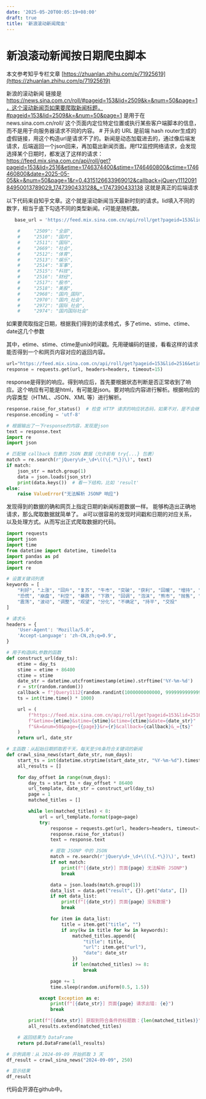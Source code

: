 ```yaml
---
date: '2025-05-20T00:05:19+08:00'
draft: true
title: '新浪滚动新闻爬虫'
---
```


# 新浪滚动新闻按日期爬虫脚本

本文参考知乎专栏文章 [https://zhuanlan.zhihu.com/p/71925619](https://zhuanlan.zhihu.com/p/71925619)

新浪的滚动新闻 链接是 https://news.sina.com.cn/roll/#pageid=153&lid=2509&k=&num=50&page=1，这个滚动新闻页如果要爬取新闻标题，#pageid=153&lid=2509&k=&num=50&page=1 是用于在 news.sina.com.cn/roll/ 这个页面内定位特定位置或执行某些客户端脚本的信息，而不是用于向服务器请求不同的内容。 # 开头的 URL 是前端 hash router生成的虚假链接，用这个构造url是请求不了的。新闻是动态加载进去的，通过像后端发请求，后端返回一个json回来，再加载出新闻页面。用f12监控网络请求，会发现选择某个日期时，都发送了这样的请求：https://feed.mix.sina.com.cn/api/roll/get?pageid=153&lid=2516&etime=1746374400&stime=1746460800&ctime=1746460800&date=2025-05-05&k=&num=50&page=1&r=0.4315126633969012&callback=jQuery111209184950013789029_1747390433128&_=1747390433138 这就是真正的后端请求

以下代码来自知乎文章。这个就是滚动新闻当天最新时刻的请求。lid填入不同的数字，相当于底下勾选不同的类型新闻。r可能是随机数。
```python
   base_url = 'https://feed.mix.sina.com.cn/api/roll/get?pageid=153&lid={}&k=&num=50&page={}&r={}'

    #     "2509": "全部",
    #     "2510": "国内",
    #     "2511": "国际",
    #     "2669": "社会",
    #     "2512": "体育",
    #     "2513": "娱乐",
    #     "2514": "军事",
    #     "2515": "科技",
    #     "2516": "财经",
    #     "2517": "股市",
    #     "2518": "美股",
    #     "2968": "国内_国际",
    #     "2970": "国内_社会",
    #     "2972": "国际_社会",
    #     "2974": "国内国际社会"
```

如果要爬取指定日期，根据我们得到的请求格式，多了etime、stime、ctime、date这几个参数

其中，etime、stime、ctime是unix时间戳。先用硬编码的链接，看看这样的请求能否得到一个和网页内容对应的返回内容。
```python
url="https://feed.mix.sina.com.cn/api/roll/get?pageid=153&lid=2516&etime=1725984000&stime=1726070400&ctime=1726070400&date=2024-09-11&k=&num=50&page=2&r=0.08198643836947861&callback=jQuery111209184950013789029_1747390433128&_=1747390433139"
response = requests.get(url, headers=headers, timeout=15)

```
response是得到的响应。得到响应后，首先要根据状态判断是否正常收到了响应。这个响应有可能是html，有可能是json。要对响应内容进行解析。根据响应的内容类型（HTML、JSON、XML 等）进行解析。
```python
response.raise_for_status()  # 检查 HTTP 请求的响应状态码，如果不对，是不会继续运行的
response.encoding = 'utf-8'

# 根据输出了一下response的内容，发现是json
text = response.text
import re
import json

# 匹配被 callback 包裹的 JSON 数据（允许前有 try{...} 包裹）
match = re.search(r'jQuery\d+_\d+\((\{.*\})\)', text)
if match:
    json_str = match.group(1)
    data = json.loads(json_str)
    print(data.keys())  # 看一下结构，比如 'result'
else:
    raise ValueError("无法解析 JSONP 响应")

```
发现得到的数据的确和网页上指定日期的新闻标题数据一样。
能够构造出正确地请求，那么爬取数据就简单了。 ai可以很容易的发现时间戳和日期的对应关系，以及处理方式。从而写出正式爬取数据的代码。
```py
import requests
import json
import time
from datetime import datetime, timedelta
import pandas as pd
import random
import re

# 设置关键词列表
keywords = [
    "利好", "上涨", "回升", "复苏", "牛市", "突破", "获利", "回暖", "增持", "吸引",
    "恐慌", "崩盘", "利空", "暴跌", "下跌", "回调", "泡沫", "熊市", "抛售", "减持",
    "震荡", "波动", "调整", "观望", "分化", "不确定", "持平", "交投"
]

# 请求头
headers = {
    'User-Agent': 'Mozilla/5.0',
    'Accept-Language': 'zh-CN,zh;q=0.9',
}

# 用于构造URL参数的函数
def construct_url(day_ts):
    etime = day_ts
    stime = etime + 86400
    ctime = stime
    date_str = datetime.utcfromtimestamp(etime).strftime('%Y-%m-%d')
    r = str(random.random())
    callback = f"jQuery1112{random.randint(1000000000000, 9999999999999)}_{int(time.time()*1000)}"
    ts = int(time.time() * 1000)

    url = (
        f"https://feed.mix.sina.com.cn/api/roll/get?pageid=153&lid=2516"
        f"&etime={etime}&stime={stime}&ctime={ctime}&date={date_str}"
        f"&k=&num=50&page={{page}}&r={r}&callback={callback}&_={ts}"
    )
    return url, date_str

# 主函数：从起始日期抓取若干天，每天至少8条符合关键词的新闻
def crawl_sina_news(start_date_str, num_days):
    start_ts = int(datetime.strptime(start_date_str, "%Y-%m-%d").timestamp())
    all_results = []

    for day_offset in range(num_days):
        day_ts = start_ts + day_offset * 86400
        url_template, date_str = construct_url(day_ts)
        page = 1
        matched_titles = []

        while len(matched_titles) < 8:
            url = url_template.format(page=page)
            try:
                response = requests.get(url, headers=headers, timeout=15)
                response.raise_for_status()
                text = response.text

                # 提取 JSONP 中的 JSON
                match = re.search(r'jQuery\d+_\d+\((\{.*\})\)', text)
                if not match:
                    print(f"[{date_str}] 页面{page} 无法解析 JSONP")
                    break

                data = json.loads(match.group(1))
                data_list = data.get("result", {}).get("data", [])
                if not data_list:
                    print(f"[{date_str}] 页面{page} 没有数据")
                    break

                for item in data_list:
                    title = item.get("title", "")
                    if any(kw in title for kw in keywords):
                        matched_titles.append({
                            "title": title,
                            "url": item.get("url"),
                            "date": date_str
                        })
                        if len(matched_titles) >= 8:
                            break

                page += 1
                time.sleep(random.uniform(0.5, 1.5))

            except Exception as e:
                print(f"[{date_str}] 页面{page} 请求出错: {e}")
                break

        print(f"[{date_str}] 获取到符合条件的标题数：{len(matched_titles)}")
        all_results.extend(matched_titles)

    # 返回结果为 DataFrame
    return pd.DataFrame(all_results)

# 示例调用：从 2024-09-09 开始抓取 3 天
df_result = crawl_sina_news("2024-09-09", 250)

# 显示结果
df_result
```
代码会开源在github中。